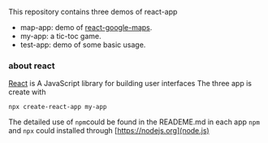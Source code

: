 This repository contains three demos of react-app

* map-app: demo of [react-google-maps](https://github.com/tomchentw/react-google-maps).
* my-app: a tic-toc game.
* test-app: demo of some basic usage.

### about react
[React](https://reactjs.org) is A JavaScript library for building user interfaces
The three app is create with
```
npx create-react-app my-app
```
The detailed use of ```npm```could be found in the READEME.md in each app
```npm``` and ```npx``` could installed through [https://nodejs.org](node.js)
